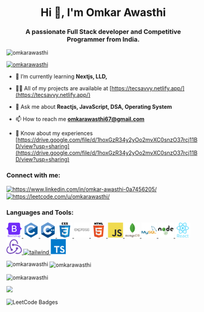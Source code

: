 <h1 align="center">Hi 👋, I'm Omkar Awasthi</h1>
<h3 align="center">A passionate Full Stack developer and Competitive Programmer from India.</h3>

<p align="left"> <img src="https://komarev.com/ghpvc/?username=omkarawasthi&label=Profile%20views&color=0e75b6&style=flat" alt="omkarawasthi" /> </p>

<p align="left"> <a href="https://github.com/ryo-ma/github-profile-trophy"><img src="https://github-profile-trophy.vercel.app/?username=omkarawasthi" alt="omkarawasthi" /></a> </p>

- 🌱 I’m currently learning **Nextjs, LLD,**

- 👨‍💻 All of my projects are available at [https://tecsavvy.netlify.app/](https://tecsavvy.netlify.app/)

- 💬 Ask me about **Reactjs, JavaScript, DSA, Operating System**

- 📫 How to reach me **omkarawasthi67@gmail.com**

- 📄 Know about my experiences [https://drive.google.com/file/d/1hoxGzR34y2yOo2mvXC0snzO37rcj11BD/view?usp=sharing](https://drive.google.com/file/d/1hoxGzR34y2yOo2mvXC0snzO37rcj11BD/view?usp=sharing)

<h3 align="left">Connect with me:</h3>
<p align="left">
<a href="https://linkedin.com/in/https://www.linkedin.com/in/omkar-awasthi-0a7456205/" target="blank"><img align="center" src="https://raw.githubusercontent.com/rahuldkjain/github-profile-readme-generator/master/src/images/icons/Social/linked-in-alt.svg" alt="https://www.linkedin.com/in/omkar-awasthi-0a7456205/" height="30" width="40" /></a>
<a href="https://www.leetcode.com/https://leetcode.com/u/omkarawasthi/" target="blank"><img align="center" src="https://raw.githubusercontent.com/rahuldkjain/github-profile-readme-generator/master/src/images/icons/Social/leet-code.svg" alt="https://leetcode.com/u/omkarawasthi/" height="30" width="40" /></a>
</p>

<h3 align="left">Languages and Tools:</h3>
<p align="left"> <a href="https://getbootstrap.com" target="_blank" rel="noreferrer"> <img src="https://raw.githubusercontent.com/devicons/devicon/master/icons/bootstrap/bootstrap-plain-wordmark.svg" alt="bootstrap" width="40" height="40"/> </a> <a href="https://www.cprogramming.com/" target="_blank" rel="noreferrer"> <img src="https://raw.githubusercontent.com/devicons/devicon/master/icons/c/c-original.svg" alt="c" width="40" height="40"/> </a> <a href="https://www.w3schools.com/cpp/" target="_blank" rel="noreferrer"> <img src="https://raw.githubusercontent.com/devicons/devicon/master/icons/cplusplus/cplusplus-original.svg" alt="cplusplus" width="40" height="40"/> </a> <a href="https://www.w3schools.com/css/" target="_blank" rel="noreferrer"> <img src="https://raw.githubusercontent.com/devicons/devicon/master/icons/css3/css3-original-wordmark.svg" alt="css3" width="40" height="40"/> </a> <a href="https://expressjs.com" target="_blank" rel="noreferrer"> <img src="https://raw.githubusercontent.com/devicons/devicon/master/icons/express/express-original-wordmark.svg" alt="express" width="40" height="40"/> </a> <a href="https://www.w3.org/html/" target="_blank" rel="noreferrer"> <img src="https://raw.githubusercontent.com/devicons/devicon/master/icons/html5/html5-original-wordmark.svg" alt="html5" width="40" height="40"/> </a> <a href="https://developer.mozilla.org/en-US/docs/Web/JavaScript" target="_blank" rel="noreferrer"> <img src="https://raw.githubusercontent.com/devicons/devicon/master/icons/javascript/javascript-original.svg" alt="javascript" width="40" height="40"/> </a> <a href="https://www.mongodb.com/" target="_blank" rel="noreferrer"> <img src="https://raw.githubusercontent.com/devicons/devicon/master/icons/mongodb/mongodb-original-wordmark.svg" alt="mongodb" width="40" height="40"/> </a> <a href="https://www.mysql.com/" target="_blank" rel="noreferrer"> <img src="https://raw.githubusercontent.com/devicons/devicon/master/icons/mysql/mysql-original-wordmark.svg" alt="mysql" width="40" height="40"/> </a> <a href="https://nodejs.org" target="_blank" rel="noreferrer"> <img src="https://raw.githubusercontent.com/devicons/devicon/master/icons/nodejs/nodejs-original-wordmark.svg" alt="nodejs" width="40" height="40"/> </a> <a href="https://reactjs.org/" target="_blank" rel="noreferrer"> <img src="https://raw.githubusercontent.com/devicons/devicon/master/icons/react/react-original-wordmark.svg" alt="react" width="40" height="40"/> </a> <a href="https://redux.js.org" target="_blank" rel="noreferrer"> <img src="https://raw.githubusercontent.com/devicons/devicon/master/icons/redux/redux-original.svg" alt="redux" width="40" height="40"/> </a> <a href="https://tailwindcss.com/" target="_blank" rel="noreferrer"> <img src="https://www.vectorlogo.zone/logos/tailwindcss/tailwindcss-icon.svg" alt="tailwind" width="40" height="40"/> </a> <a href="https://www.typescriptlang.org/" target="_blank" rel="noreferrer"> <img src="https://raw.githubusercontent.com/devicons/devicon/master/icons/typescript/typescript-original.svg" alt="typescript" width="40" height="40"/> </a> </p>

<p><img align="left" src="https://github-readme-stats.vercel.app/api/top-langs?username=omkarawasthi&show_icons=true&locale=en&layout=compact" alt="omkarawasthi" /></p>

<p>&nbsp;<img align="center" src="https://github-readme-stats.vercel.app/api?username=omkarawasthi&show_icons=true&locale=en" alt="omkarawasthi" /></p>

<p><img align="center" src="https://github-readme-streak-stats.herokuapp.com/?user=omkarawasthi&" alt="omkarawasthi" /></p>

![](https://leetcard.jacoblin.cool/omkarawasthi?ext=heatmap)

![LeetCode Badges](https://leetcode-badge-showcase.vercel.app/api?username=omkarawasthi)
